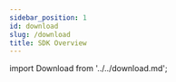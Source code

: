 ```yaml
---
sidebar_position: 1
id: download
slug: /download
title: SDK Overview
---
```

import Download from '../../download.md';

<Download 
java_url="https://github.com/smartxworks/cloudtower-java-sdk/releases/tag/v2.6.0"
go_url="https://github.com/smartxworks/cloudtower-go-sdk/releases/tag/v2.6.0"
python_url="https://github.com/smartxworks/cloudtower-python-sdk/releases/tag/v2.6.0"
node_url="https://github.com/smartxworks/cloudtower-node-sdk/releases/tag/v2.6.0"
/>